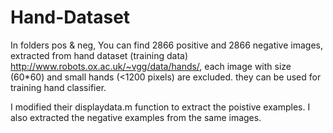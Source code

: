 # Hand-Dataset

In folders pos & neg, You can find 2866 positive and 2866 negative images, extracted from hand dataset (training data) http://www.robots.ox.ac.uk/~vgg/data/hands/, each image with size (60*60) and small hands (<1200 pixels) are excluded. they can be used for training hand classifier.

I modified their displaydata.m function to extract the poistive examples. I also extracted the negative examples from the same images.

